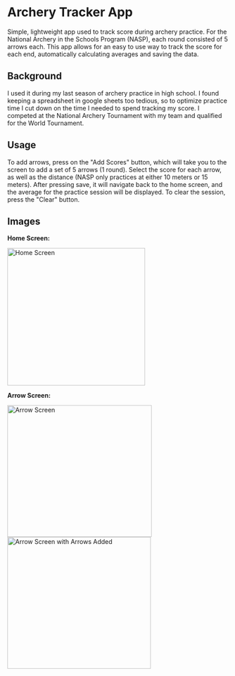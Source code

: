 # Archery Tracker App
<p> 
  Simple, lightweight app used to track score during archery practice. For the National Archery in the Schools Program (NASP), each round consisted of 5 arrows each. This app allows for an easy to use way to track the score for each end, automatically calculating averages and saving the data. 
</p>

## Background
<p>
  I used it during my last season of archery practice in high school. I found keeping a spreadsheet in google sheets too tedious, so to optimize practice time I cut down on the time I needed to spend tracking my score. I competed at the National Archery Tournament with my team and qualified for the World Tournament. 
</p>

## Usage
<p>
  To add arrows, press on the "Add Scores" button, which will take you to the screen to add a set of 5 arrows (1 round). Select the score for each arrow, as well as the distance (NASP only practices at either 10 meters or 15 meters). After pressing save, it will navigate back to the home screen, and the average for the practice session will be displayed. To clear the session, press the "Clear" button.
</p>

## Images

<b> Home Screen: </b> </br>

<img width="313" alt="Home Screen" src="https://github.com/evanlin23/ArcheryTaskApp/assets/113861384/f22783de-edc8-4ef9-9ad7-ab401820e63d">

<b> Arrow Screen: </b> </br>

<img width="328" alt="Arrow Screen" src="https://github.com/evanlin23/ArcheryTaskApp/assets/113861384/60f3dcff-e7f9-4291-a14d-29d4c97cb8b8" height="300">

<img width="326" alt="Arrow Screen with Arrows Added" src="https://github.com/evanlin23/ArcheryTaskApp/assets/113861384/c3d8e64a-c90a-4c9c-aa61-ca8202b054d8" height="300">

